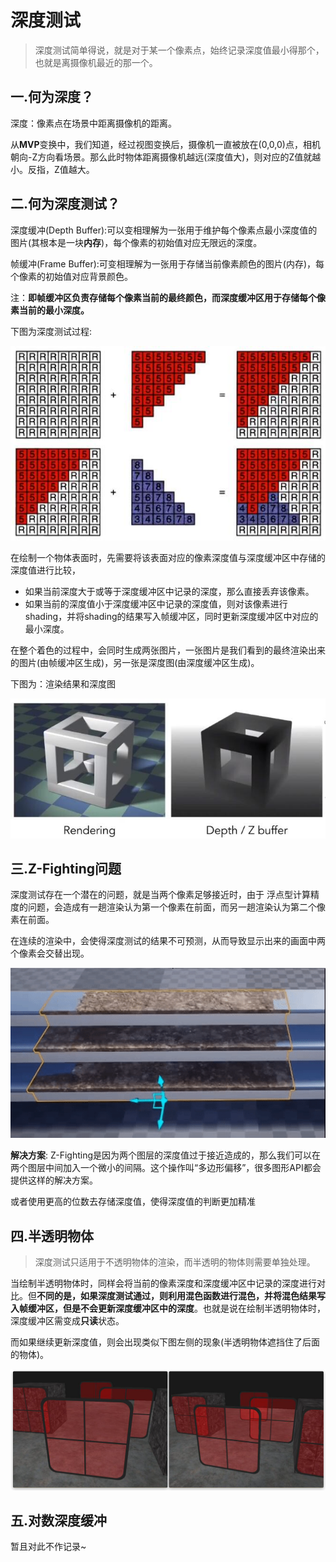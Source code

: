 # 深度测试

> 深度测试简单得说，就是对于某一个像素点，始终记录深度值最小得那个，也就是离摄像机最近的那一个。

## 一.何为深度？

深度：像素点在场景中距离摄像机的距离。

从**MVP**变换中，我们知道，经过视图变换后，摄像机一直被放在(0,0,0)点，相机朝向-Z方向看场景。那么此时物体距离摄像机越远(深度值大)，则对应的Z值就越小。反指，Z值越大。

## 二.何为深度测试？

深度缓冲(Depth Buffer):可以变相理解为一张用于维护每个像素点最小深度值的图片(其根本是一块**内存**)，每个像素的初始值对应无限远的深度。

帧缓冲(Frame Buffer):可变相理解为一张用于存储当前像素颜色的图片(内存)，每个像素的初始值对应背景颜色。

注：**即帧缓冲区负责存储每个像素当前的最终颜色，而深度缓冲区用于存储每个像素当前的最小深度。**

下图为深度测试过程:

![depth_test_1](../images/05/05_depth_test_1.jpg)

在绘制一个物体表面时，先需要将该表面对应的像素深度值与深度缓冲区中存储的深度值进行比较，

+ 如果当前深度大于或等于深度缓冲区中记录的深度，那么直接丢弃该像素。
+ 如果当前的深度值小于深度缓冲区中记录的深度值，则对该像素进行shading，并将shading的结果写入帧缓冲区，同时更新深度缓冲区中对应的最小深度。

在整个着色的过程中，会同时生成两张图片，一张图片是我们看到的最终渲染出来的图片(由帧缓冲区生成)，另一张是深度图(由深度缓冲区生成)。

下图为：渲染结果和深度图

![depth_test_2](../images/05/05_depth_test_2.jpg)

## 三.Z-Fighting问题

深度测试存在一个潜在的问题，就是当两个像素足够接近时，由于 浮点型计算精度的问题，会造成有一趟渲染认为第一个像素在前面，而另一趟渲染认为第二个像素在前面。

在连续的渲染中，会使得深度测试的结果不可预测，从而导致显示出来的画面中两个像素会交替出现。

![depth_test_3](../images/05/05_depth_test_3.gif)

**解决方案**:
Z-Fighting是因为两个图层的深度值过于接近造成的，那么我们可以在两个图层中间加入一个微小的间隔。这个操作叫“多边形偏移”，很多图形API都会提供这样的解决方案。

或者使用更高的位数去存储深度值，使得深度值的判断更加精准

## 四.半透明物体

> 深度测试只适用于不透明物体的渲染，而半透明的物体则需要单独处理。

当绘制半透明物体时，同样会将当前的像素深度和深度缓冲区中记录的深度进行对比。但**不同的是，如果深度测试通过，则利用混色函数进行混色，并将混色结果写入帧缓冲区，但是不会更新深度缓冲区中的深度**。也就是说在绘制半透明物体时，深度缓冲区需变成**只读**状态。

而如果继续更新深度值，则会出现类似下图左侧的现象(半透明物体遮挡住了后面的物体)。

![depth_test_4](../images/05/05_depth_test_4.png)

## 五.对数深度缓冲

暂且对此不作记录~